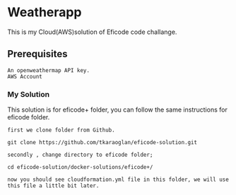 # Weatherapp

This is my Cloud(AWS)solution of Eficode code challange.

## Prerequisites

    An openweathermap API key.
    AWS Account

### My Solution

This solution is for eficode+ folder, you can follow the same instructions for eficode folder.

    first we clone folder from Github.

```
git clone https://github.com/tkaraoglan/eficode-solution.git
```

    secondly , change directory to eficode folder;
    
```
cd eficode-solution/docker-solutions/eficode+/
```

    now you should see cloudformation.yml file in this folder, we will use this file a little bit later.

